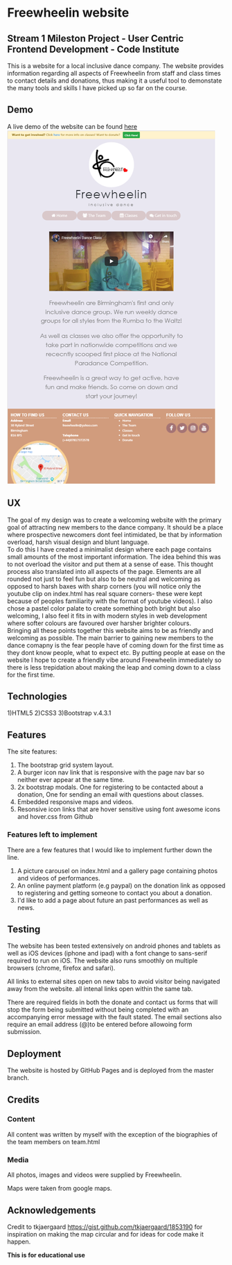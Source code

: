 # Freewheelin website

## Stream 1 Mileston Project - User Centric Frontend Development - Code Institute

This is a website for a local inclusive dance company. The website provides information regarding all aspects of Freewheelin from staff and class times to contact details and donations, thus 
making it a useful tool to demonstate the many tools and skills I have picked up so far on the course.

## Demo

A live demo of the website can be found [here](https://francisillingworth.github.io/milestone-project-1/index.html)\
[<img src="assets/images/screenshot.png">](https://francisillingworth.github.io/milestone-project-1/index.html)

## UX

The goal of my design was to create a welcoming website with the primary goal of attracting new members to the dance company. It should be a place where
prospective newcomers dont feel intimidated, be that by information overload, harsh visual design and blunt language.\
To do this I have created a minimalist design where each page contains small amounts of the most important information.
The idea behind this was to not overload the visitor and put them at a sense of ease.
This thought process also translated into all aspects of the page. Elements are all rounded not just to feel
fun but also to be neutral and welcoming as opposed to harsh baxes with sharp corners (you will notice only the youtube clip on index.html has real square corners- 
these were kept because of peoples familiarity with the format of youtube videos).
I also chose a pastel color palate to create something both bright but also welcoming, I also feel it fits in with modern styles in web development where softer colours
are favoured over harsher brighter colours.
\
Bringing all these points together this website aims to be as friendly and welcoming as possible. The main barrier to gaining new members to the dance comapny is the fear 
people have of coming down for the first time as they dont know people, what to expect etc. By putting people at ease on the website I hope to create a friendly
vibe around Freewheelin immediately so there is less trepidation about making the leap and coming down to a class for the first time.

## Technologies

1)HTML5
2)CSS3
3)Bootstrap v.4.3.1

## Features

The site features:
1) The bootstrap grid system layout.
2) A burger icon nav link that is responsive with the page nav bar so neither ever appear at the same time.
3) 2x bootstrap modals. One for registering to be contacted about a donation, One for sending an email with questions about classes.
4) Embedded responsive maps and videos.
5) Resonsive icon links that are hover sensitive using font awesome icons and hover.css from Github

### Features left to implement

There are a few features that I would like to implement further down the line. 
1) A picture carousel on index.html and a gallery page containing photos and videos of performances.
2) An online payment platform (e.g paypal) on the donation link as opposed to registering and getting someone to contact you about a donation.
3) I'd like to add a page about future an past performances as well as news.


## Testing

The website has been tested extensively on android phones and tablets as well as iOS devices (iphone and ipad) with a font change to sans-serif required to run on iOS.
The website also runs smoothly on multiple browsers (chrome, firefox and safari).

All links to external sites open on new tabs to avoid visitor being navigated away from the website. all intenal links open within the same tab.

There are required fields in both the donate and contact us forms that will stop the form being submitted without being completed with an accompanying error message with the fault stated. The email sections also require an email address (@)to
be entered before allowoing form submission.

## Deployment

The website is hosted by GitHub Pages and is deployed from the master branch.

## Credits

### Content

All content was written by myself with the exception of the biographies of the team members on team.html

### Media

All photos, images and videos were supplied by Freewheelin.

Maps were taken from google maps.

## Acknowledgements

Credit to tkjaergaard  https://gist.github.com/tkjaergaard/1853190  for inspiration on making the map circular and for ideas for code make it happen.

<strong>This is for educational use </strong>






